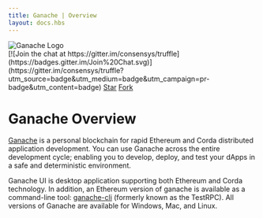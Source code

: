 ```yaml
---
title: Ganache | Overview
layout: docs.hbs
---
```

<img style="max-width: 160px;" src="/img/ganache-logo-dark.svg" alt="Ganache Logo" />

<div class="text-center docs-badges">
  [![Join the chat at https://gitter.im/consensys/truffle](https://badges.gitter.im/Join%20Chat.svg)](https://gitter.im/consensys/truffle?utm_source=badge&utm_medium=badge&utm_campaign=pr-badge&utm_content=badge)
  <a class="github-button" href="https://github.com/trufflesuite/ganache" data-icon="octicon-star" data-show-count="true" aria-label="Star trufflesuite/ganache on GitHub">Star</a>
  <a class="github-button" href="https://github.com/trufflesuite/ganache/fork" data-icon="octicon-repo-forked" data-show-count="true" aria-label="Fork trufflesuite/ganache on GitHub">Fork</a>
</div>

# Ganache Overview

[Ganache](/ganache) is a personal blockchain for rapid Ethereum and Corda distributed application development. You can use Ganache across the entire development cycle; enabling you to develop, deploy, and test your dApps in a safe and deterministic environment.

Ganache UI is desktop application supporting both Ethereum and Corda technology. In addition, an Ethereum version of ganache is available as a command-line tool: [ganache-cli](https://github.com/trufflesuite/ganache-cli) (formerly known as the TestRPC). All versions of Ganache are available for Windows, Mac, and Linux.